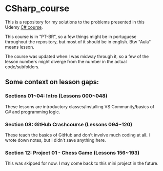 # CSharp_course
This is a repository for my solutions to the problems presented in this Udemy [C# course](https://www.udemy.com/course/programacao-orientada-a-objetos-csharp/).

This course is in "PT-BR", so a few things might be in portuguese throughout the repository, but most of it should be in english. Btw "Aula" means lesson.

The course was updated when I was midway through it, so a few of the lesson numbers might diverge from the number in the actual code/subfolders.


## Some context on lesson gaps:
### Sections 01\~04: Intro (Lessons 000\~048)
These lessons are introductory classes/installing VS Community/basics of C# and programming logic.

### Section 08: GitHub Crashcourse (Lessons 094\~120)
These teach the basics of GitHub and don't involve much coding at all. I wrote down notes, but I didn't save anything here.

### Section 12: Project 01 - Chess Game (Lessons 156\~193)
This was skipped for now. I may come back to this mini project in the future.